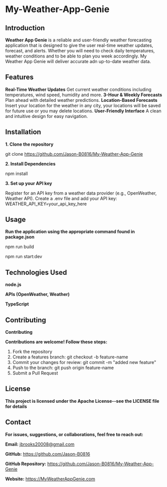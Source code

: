 # My-Weather-App-Genie

## Introduction
**Weather App Genie** is a reliable and user-friendly weather forecasting application that is designed to give the user real-time weather updates, forecast, and alerts.  Whether you will need to check daily temperatures, weather conditions and to be able to plan you week accordingly. My Weather App Genie will deliver accurate adn up-to-date weather data.

## Features
**Real-Time Weather Updates**
Get current weather conditions including temperatures, wind speed, humidity and more.
**3-Hour & Weekly Forecasts**
Plan ahead with detailed weather predictions. 
**Location-Based Forecasts**
Insert your location for the weather in any city, your locations will be saved for future use or you may delete locations. 
**User-Friendly Interface**
A clean and intuitive design for easy navigation.

## Installation
**1.  Clone the repository**

git clone https://github.com/Jason-B0816/My-Weather-App-Genie

**2. Install Dependencies**

npm install 

**3.  Set up your API key**

Register for an API key from a weather data provider (e.g., OpenWeather, Weather API).
Create a .env file and add your API key: WEATHER_API_KEY=your_api_key_here

## Usage
**Run the application using the appropriate command found in package.json**

npm run build

npm run start:dev

## Technologies Used
**node.js**

**APIs (OpenWeather, Weather)**

**TypeScript**

## Contributing
**Contributing**

**Contributions are welcome!  Follow these steps:**
1.  Fork the repository 
2.  Create a features branch: git checkout -b feature-name
3.  Commit your changes for review:  git commit -m "added new feature"
4.  Push to the branch:  git push origin feature-name
5.  Submit a Pull Request

## License
**This project is licensed under the Apache License--see the LICENSE file for details**

## Contact 
**For issues, suggestions, or collaborations, feel free to reach out:**

**Email:**  jbrooks20008@gmail.com

**GitHub:**  https://github.com/Jason-B0816

**GitHub Repository:**  https://github.com/Jason-B0816/My-Weather-App-Genie

**Website:**  https://MyWeatherAppGenie.com